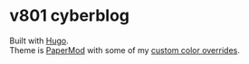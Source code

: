 # v801 cyberblog

Built with [Hugo](https://gohugo.io/).  
Theme is [PaperMod](https://github.com/adityatelange/hugo-PaperMod/) with some of my [custom color overrides](https://github.com/v801/v801.github.io/blob/master/assets/css/extended/theme-vars-override.css).